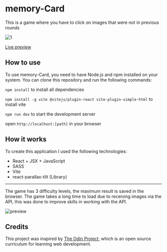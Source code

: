 # memory-Card

This is a game where you have to click on images that were not in previous rounds

![1](https://github.com/Kotovar/memory-Card/assets/77914431/bcfb3b61-0a3a-4660-91f8-4da02c26afdf)

[Live preview](https://main--memory-card-hyrule.netlify.app/)

## How to use

To use memory-Card, you need to have Node.js and npm installed on your system. You can clone this repository and run the following commands:

`npm install` to install all dependencies

`npm install -g vite @vitejs/plugin-react vite-plugin-simple-html` to install vite

`npm run dev` to start the development server

open `http://localhost:[path]` in your browser

## How it works

To create this application I used the following technologies:

- React + JSX + JavaScript
- SASS
- Vite
- react-parallax-tilt (Library)

---

The game has 3 difficulty levels, the maximum result is saved in the browser. The game takes a long time to load due to receiving images via the API, this was done to improve skills in working with the API.

![preview](https://github.com/Kotovar/memory-Card/assets/77914431/010d2634-c708-4c3e-a763-58ecb6323155)

## Credits

This project was inspired by [The Odin Project](https://www.theodinproject.com/lessons/node-path-react-new-memory-card), which is an open source curriculum for learning web development.
